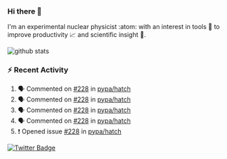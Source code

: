 ### Hi there 👋 

I'm an experimental nuclear physicist :atom: with an interest in tools :wrench: to improve productivity :chart_with_upwards_trend: and scientific insight :telescope:.

![github stats](https://github-readme-stats.vercel.app/api?username=agoose77&show_icons=true&hide_rank=true&hide_title=true&bg_color=30,e76445,904e95&text_color=efe3ec&icon_color=efe3ec)
<!--
**agoose77/agoose77** is a ✨ _special_ ✨ repository because its `README.md` (this file) appears on your GitHub profile.

Here are some ideas to get you started:

- 🔭 I’m currently working on ...
- 🌱 I’m currently learning ...
- 👯 I’m looking to collaborate on ...
- 🤔 I’m looking for help with ...
- 💬 Ask me about ...
- 📫 How to reach me: ...
- 😄 Pronouns: ...
- ⚡ Fun fact: ...
-->

### :zap: Recent Activity
<!--START_SECTION:activity-->
1. 🗣 Commented on [#228](https://github.com/pypa/hatch/issues/228) in [pypa/hatch](https://github.com/pypa/hatch)
2. 🗣 Commented on [#228](https://github.com/pypa/hatch/issues/228) in [pypa/hatch](https://github.com/pypa/hatch)
3. 🗣 Commented on [#228](https://github.com/pypa/hatch/issues/228) in [pypa/hatch](https://github.com/pypa/hatch)
4. 🗣 Commented on [#228](https://github.com/pypa/hatch/issues/228) in [pypa/hatch](https://github.com/pypa/hatch)
5. ❗️ Opened issue [#228](https://github.com/pypa/hatch/issues/228) in [pypa/hatch](https://github.com/pypa/hatch)
<!--END_SECTION:activity-->


[![Twitter Badge](https://img.shields.io/twitter/follow/agoose77?style=flat-square&logo=Twitter&logoColor=white&color=cornflowerblue)](https://twitter.com/agoose77)

